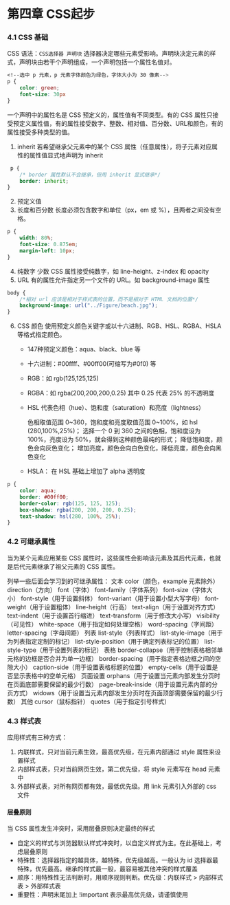 # 第四章 CSS起步

### 4.1 CSS 基础

CSS 语法：```CSS选择器 声明块```
选择器决定哪些元素受影响。声明块决定元素的样式，声明块由若干个声明组成，一个声明包括一个属性名值对。

```css
<!--选中 p 元素，p 元素字体颜色为绿色，字体大小为 30 像素-->
p {
    color: green;
    font-size: 30px
}
```

一个声明中的属性名是 CSS 预定义的，属性值有不同类型。有的 CSS 属性只接受预定义属性值，有的属性接受数字、整数、相对值、百分数、URL和颜色，有的属性接受多种类型的值。
1. inherit
   若希望继承父元素中的某个 CSS 属性（任意属性），将子元素对应属性的属性值显式地声明为 inherit
```css
 p {
    /* border 属性默认不会继承，但用 inherit 显式继承*/
    border: inherit;
}
```

2. 预定义值
3. 长度和百分数
    长度必须包含数字和单位（px，em 或 %），且两者之间没有空格。
```css
p {
    width: 80%;
    font-size: 0.875em;
    margin-left: 10px;
}
```

4. 纯数字
     少数 CSS 属性接受纯数字，如 line-height、z-index 和 opacity
5. URL
   有的属性允许指定另一个文件的 URL。如 background-image 属性

```css
body {
    /*相对 url 应该是相对于样式表的位置，而不是相对于 HTML 文档的位置*/
    background-image: url("../Figure/beach.jpg"); 
}
```

6. CSS 颜色
     使用预定义颜色关键字或以十六进制、RGB、HSL、RGBA、HSLA 等格式指定颜色。
     - 147种预定义颜色：aqua、black、blue 等
     
     - 十六进制：#00ffff、#00ff00(可缩写为#0f0) 等
     
     - RGB：如 rgb(125,125,125)
     
     - RGBA：如 rgba(200,200,200,0.25) 其中 0.25 代表 25% 的不透明度
     
     - HSL 代表色相（hue）、饱和度（saturation）和亮度（lightness）
     
        色相取值范围 0~360，饱和度和亮度取值范围 0~100%，如 hsl (280,100%,25%)；
        选择一个 0 到 360 之间的色相，饱和度设为 100%，亮度设为 50%，就会得到这种颜色最纯的形式；
        降低饱和度，颜色会向灰色变化；
        增加亮度，颜色会向白色变化，降低亮度，颜色会向黑色变化
     
     - HSLA：
        在 HSL 基础上增加了 alpha 透明度

```css
p {
    color: aqua;
    border: #00ff00;
    border-color: rgb(125, 125, 125);
    box-shadow: rgba(200, 200, 200, 0.25);
    text-shadow: hsl(280, 100%, 25%);
}
```

### 4.2 可继承属性

当为某个元素应用某些 CSS 属性时，这些属性会影响该元素及其后代元素，也就是后代元素继承了祖父元素的 CSS 属性。

列举一些后面会学习到的可继承属性：
文本
    color（颜色，example 元素除外）
    direction（方向）
    font（字体）
    font-family（字体系列）
    font-size（字体大小）
    font-style（用于设置斜体）
    font-variant（用于设置小型大写字母）
    font-weight（用于设置粗体）
    line-height（行高）
    text-align（用于设置对齐方式）
    text-indent（用于设置首行缩进）
    text-transform（用于修改大小写）
    visibility（可见性）
    white-space（用于指定如何处理空格）
    word-spacing（字间距）
    letter-spacing（字母间距）
列表
    list-style（列表样式）
    list-style-image（用于为列表指定定制的标记）
    list-style-position（用于确定列表标记的位置）
    list-style-type（用于设置列表的标记）
表格
    border-collapse（用于控制表格相邻单元格的边框是否合并为单一边框）
    border-spacing（用于指定表格边框之间的空隙大小）
    caption-side（用于设置表格标题的位置）
    empty-cells（用于设置是否显示表格中的空单元格）
页面设置
    orphans（用于设置当元素内部发生分页时在页面底部需要保留的最少行数）
    page-break-inside（用于设置元素内部的分页方式）
    widows（用于设置当元素内部发生分页时在页面顶部需要保留的最少行数）
其他
    cursor（鼠标指针）
    quotes（用于指定引号样式）

### 4.3 样式表

应用样式有三种方式：

1. 内联样式，只对当前元素生效，最高优先级，在元素内部通过 style 属性来设置样式
2. 内部样式表，只对当前网页生效，第二优先级，将 style 元素写在 head 元素中
3. 外部样式表，对所有网页都有效，最低优先级。用 link 元素引入外部的 css 文件

#### 层叠原则

当 CSS 属性发生冲突时，采用层叠原则决定最终的样式

- 自定义的样式与浏览器默认样式冲突时，以自定义样式为主。在此基础上，考虑层叠原则
- 特殊性：选择器指定的越具体，越特殊，优先级越高。一般认为 id 选择器最特殊，优先最高。继承的样式最一般，最容易被其他冲突的样式覆盖
- 顺序：用特殊性无法判断时，用顺序规则判断。优先级：内联样式 > 内部样式表 > 外部样式表
- 重要性：声明末尾加上 !important 表示最高优先级，请谨慎使用